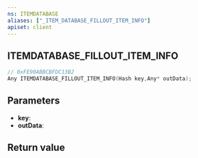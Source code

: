 ```yaml
---
ns: ITEMDATABASE
aliases: ["_ITEM_DATABASE_FILLOUT_ITEM_INFO"]
apiset: client
---
```

## ITEMDATABASE_FILLOUT_ITEM_INFO

```c
// 0xFE90ABBCBFDC13B2
Any ITEMDATABASE_FILLOUT_ITEM_INFO(Hash key,Any* outData);
```


## Parameters
* **key**:
* **outData**:

## Return value